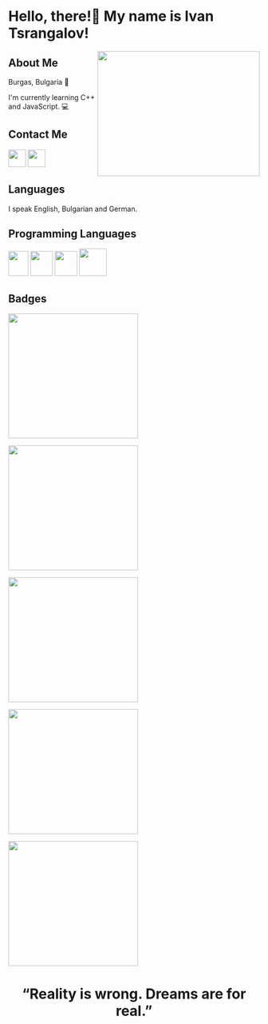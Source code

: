 <h1>Hello, there!👋  My name is Ivan Tsrangalov!</h1>

<img align="right" height="250" width="325" alt="" src="https://media2.giphy.com/media/zOvBKUUEERdNm/200.gif" />

<h2>About Me</h2>
<p>Burgas, Bulgaria 🌊</p>
<p>I'm currently learning C++ and JavaScript. 💻</p>

<h2>Contact Me</h2>

<div>
  <a href = "https://www.instagram.com/ivan.tsrangalov/"><img src = "https://davidmeessen.com/wp-content/uploads/2020/09/ew-instagram-logo-transparent-related-keywords-logo-instagram-vector-2017-115629178687gobkrzwak.png" height = 35 with = 35></a>
  <a href = "https://www.facebook.com/"><img src = "https://pnggrid.com/wp-content/uploads/2021/05/Facebook-logo-2021-1024x1024.png" height = 35 with = 35></a>
</div>

<h2>Languages</h2>
<p>I speak English, Bulgarian and German.</p>

<h2>Programming Languages</h2>
<div>
  <img src = "https://upload.wikimedia.org/wikipedia/commons/1/18/ISO_C%2B%2B_Logo.svg" height = 50 width = 40>
  <img src = "https://upload.wikimedia.org/wikipedia/commons/thumb/6/61/HTML5_logo_and_wordmark.svg/220px-HTML5_logo_and_wordmark.svg.png" height = 50 width = 45>
  <img src = "https://upload.wikimedia.org/wikipedia/commons/thumb/d/d5/CSS3_logo_and_wordmark.svg/800px-CSS3_logo_and_wordmark.svg.png" height = 50 width = 45>
  <img src = "https://pragmatic.bg/wp-content/uploads/2015/03/js3.png" height = 55 width = 55>
</div>

<h2>Badges</h2>
<div>
  <a href = "https://www.credly.com/earner/earned/badge/f4ff0670-deaf-4518-ac57-4a47209780fe"><img src = "https://images.credly.com/size/340x340/images/fd092703-61db-4e9f-9c7c-2211d44ca87d/MOS_Word.png" height = 250 width = 260></a>
  
  <a href = "https://www.credly.com/earner/earned/badge/8895761a-988d-42c4-8f0c-e226f7796e64"><img src = "https://images.credly.com/size/340x340/images/d0790dc7-5127-4262-a492-1b60030b0114/MOS_Excel.png" height = 250 width = 260></a>
  
  <a href = "https://www.credly.com/earner/earned/badge/12bce4ce-a60d-42dd-9c8b-f58aea73d97c"><img src = "https://images.credly.com/size/340x340/images/04e8034c-81f5-4f7f-ab23-e8b428c31ce9/ITE.png" height = 250 width = 260></a>
  
  <a href = "https://www.credly.com/earner/earned/badge/706f41dc-4c11-4272-af01-137c528bf313"><img src = "https://images.credly.com/size/340x340/images/ef99b79e-fd54-4eb5-b2a4-bf17e92a4837/ITS-Badges_JavaScript_1200px.png" height = 250 width = 260></a>
  
  <a href = "https://www.credly.com/earner/earned/badge/671135b9-9b31-4b76-8206-fc5ebc878fc1"><img src = "https://images.credly.com/size/340x340/images/241488f4-9110-41aa-804e-51a8f8ba430d/MTA-Introduction_to_Programming_Using_HTML_and_CSS-600x600.png" height = 250 width = 260></a>
</div>

<h1 align = "center">“Reality is wrong. Dreams are for real.”</h1>
